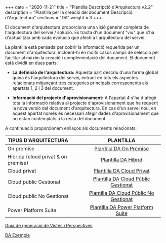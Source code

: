 +++
date        = "2020-11-21"
title       = "Plantilla Descripció d'Arquitectura v2.2"
description = "Plantilla per la creació del document Descripció d'Arquitectura"
sections    = "DA"
weight = 3
+++

El document d'arquitectura proporciona una visió general completa de l'arquitectura del servei / solució. Es tracta d'un document "viu" que s'ha d'actualitzar amb cada evolució que afecti a l'arquitectura del servei.

La plantilla està pensada per cobrir la informació requerida per un document d'arquitectura, incloent-hi en molts casos camps de selecció per facilitar al màxim la creació i complementació del document. 
El document està dividit en dues parts:

- **La definició de l'arquitectura:** Aquesta part descriu d'una forma global quina és l'arquitectura del servei, entrant en tots els aspectes relacionats mitjançant tres categories principals corresponents als apartats 1, 2 i 3 del document.

- **Informació del projecte d'aprovisionament:** A l'apartat 4 s'ha d'afegir tota la informació relativa al projecte d'aprovisionament que ha requerit la nova versió del document d'arquitectura. En cas d'un servei nou, en aquest apartat només és necessari afegir dades d'aprovisionament que no estan contemplats a la resta del document.

A continuació proporcionem enllaços als documents relacionats:

| TIPUS D'ARQUITECTURA | PLANTILLA |
| :--- | :---: |
| On premise | [Plantilla DA On Premise](/related/da/Plantilla_DA_OnPremise_DT_DAQ_V2.2.docx) |
| Híbrida (cloud privat & on premise) | [Plantilla DA  Híbrid](/related/da/Plantilla_DA_Híbrid_DT_DAQ_V2.2.docx) |
| Cloud privat | [Plantilla DA Cloud Privat](/related/da/Plantilla_DA_CloudPrivat_DT_DAQ_V2.2.docx) |
| Cloud public Gestionat | [Plantilla DA Cloud Públic Gestionat](/related/da/Plantilla_DA_CloudPublicGestionat_DT_DAQ_V2.2.docx) |
| Cloud public No Gestionat | [Plantilla DA Cloud Públic No Gestionat](/related/da/Plantilla_DA_CloudPublicNoGestionat_DT_DAQ_V2.2.docx) |
| Power Platform Suite | [Plantilla DA Power Platform Suite](/related/da/Plantilla_DA_PowerPlatform_DT_DAQ_V2.2.docx) |

[Guia de generació de Vistes i Perspectives](/related/da/Guia_vistes_DA.pdf)

[DA Exemple](/related/da/Exemple_DA_1.0.docx)
